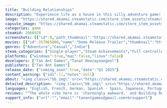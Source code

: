 ```yaml
---
title: "Building Relationships"
description: "Experience life as a house in this silly adventure game! Play as a building as you roll, jump, and wave-dash across a cozy island. Meet eligible structures, romance them, and experience a bizarre, yet oddly familiar story.. or go fishing instead (though we replaced fish with cars to make more sense)"
image: "https://shared.akamai.steamstatic.com/store_item_assets/steam/apps/2666920/header.jpg?t=1730694730"
capsule_image: "https://shared.akamai.steamstatic.com/store_item_assets/steam/apps/2666920/capsule_231x87.jpg?t=1730694730"
categories: game
steamid: 2666920
screenshots: [{"id":0,"path_thumbnail":"https://shared.akamai.steamstatic.com/store_item_assets/steam/apps/2666920/ss_07fdfc8b9d36b9dc21fb5017d8851d1c3f333249.600x338.jpg?t=1730694730","path_full":"https://shared.akamai.steamstatic.com/store_item_assets/steam/apps/2666920/ss_07fdfc8b9d36b9dc21fb5017d8851d1c3f333249.1920x1080.jpg?t=1730694730"},{"id":1,"path_thumbnail":"https://shared.akamai.steamstatic.com/store_item_assets/steam/apps/2666920/ss_c97d27ba800451d7534e65160d1a66ab738e6fcb.600x338.jpg?t=1730694730","path_full":"https://shared.akamai.steamstatic.com/store_item_assets/steam/apps/2666920/ss_c97d27ba800451d7534e65160d1a66ab738e6fcb.1920x1080.jpg?t=1730694730"},{"id":2,"path_thumbnail":"https://shared.akamai.steamstatic.com/store_item_assets/steam/apps/2666920/ss_0891dafb30b6c79783414fd76bb58bf428cc5fd5.600x338.jpg?t=1730694730","path_full":"https://shared.akamai.steamstatic.com/store_item_assets/steam/apps/2666920/ss_0891dafb30b6c79783414fd76bb58bf428cc5fd5.1920x1080.jpg?t=1730694730"},{"id":3,"path_thumbnail":"https://shared.akamai.steamstatic.com/store_item_assets/steam/apps/2666920/ss_00c6e64ec32438a31e7d6352cd6e470e8e0ae2fc.600x338.jpg?t=1730694730","path_full":"https://shared.akamai.steamstatic.com/store_item_assets/steam/apps/2666920/ss_00c6e64ec32438a31e7d6352cd6e470e8e0ae2fc.1920x1080.jpg?t=1730694730"},{"id":4,"path_thumbnail":"https://shared.akamai.steamstatic.com/store_item_assets/steam/apps/2666920/ss_f9ac0a6c17fc6e45f1467f1f0655309028b66871.600x338.jpg?t=1730694730","path_full":"https://shared.akamai.steamstatic.com/store_item_assets/steam/apps/2666920/ss_f9ac0a6c17fc6e45f1467f1f0655309028b66871.1920x1080.jpg?t=1730694730"},{"id":5,"path_thumbnail":"https://shared.akamai.steamstatic.com/store_item_assets/steam/apps/2666920/ss_af48b80972c74a63b91a73d79f6707c91492e939.600x338.jpg?t=1730694730","path_full":"https://shared.akamai.steamstatic.com/store_item_assets/steam/apps/2666920/ss_af48b80972c74a63b91a73d79f6707c91492e939.1920x1080.jpg?t=1730694730"},{"id":6,"path_thumbnail":"https://shared.akamai.steamstatic.com/store_item_assets/steam/apps/2666920/ss_9fad1c0541c84297ed7336cbe439e474ce619b61.600x338.jpg?t=1730694730","path_full":"https://shared.akamai.steamstatic.com/store_item_assets/steam/apps/2666920/ss_9fad1c0541c84297ed7336cbe439e474ce619b61.1920x1080.jpg?t=1730694730"}]
movies: [{"id":257065060,"name":"Demo Release Trailer","thumbnail":"https://shared.akamai.steamstatic.com/store_item_assets/steam/apps/257065060/a68ba2a8a2da0f3408462639ef222adb589b19f9/movie_600x337.jpg?t=1728928059","webm":{"480":"http://video.akamai.steamstatic.com/store_trailers/257065060/movie480_vp9.webm?t=1728928059","max":"http://video.akamai.steamstatic.com/store_trailers/257065060/movie_max_vp9.webm?t=1728928059"},"mp4":{"480":"http://video.akamai.steamstatic.com/store_trailers/257065060/movie480.mp4?t=1728928059","max":"http://video.akamai.steamstatic.com/store_trailers/257065060/movie_max.mp4?t=1728928059"},"highlight":true},{"id":257029006,"name":"Reveal Trailer","thumbnail":"https://shared.akamai.steamstatic.com/store_item_assets/steam/apps/257029006/movie.293x165.jpg?t=1728928063","webm":{"480":"http://video.akamai.steamstatic.com/store_trailers/257029006/movie480_vp9.webm?t=1728928063","max":"http://video.akamai.steamstatic.com/store_trailers/257029006/movie_max_vp9.webm?t=1728928063"},"mp4":{"480":"http://video.akamai.steamstatic.com/store_trailers/257029006/movie480.mp4?t=1728928063","max":"http://video.akamai.steamstatic.com/store_trailers/257029006/movie_max.mp4?t=1728928063"},"highlight":true}]
genres: ["Adventure","Casual","Indie"]
steam_categories: ["Single-player","Steam Achievements","Full controller support","Steam Cloud","Stats","HDR available"]
platforms: {"windows":true,"mac":false,"linux":false}
developers: ["Tan Ant Games","Tanat Boozayaangool"]
publishers: ["Tan Ant Games"]
release_date: {"coming_soon":true,"date":"Q1 2025"}
content_warning: {"ids":[],"notes":null}
about: "<img class=\"bb_img\" src=\"https://shared.akamai.steamstatic.com/store_item_assets/steam/apps/2666920/extras/banner-silly.png?t=1730694730\" /><br><br>As the new arrival to the island, you're here to meet eligible <strong>bachelorx pads</strong> and find the love of your life! Enjoy a one-of-a-kind story as you navigate a bizarre dating adventure amongst a unique set of structures.<h2 class=\"bb_tag\">Uncover hidden secrets!</h2>A variety of biomes across an island, jam-packed with goodies! Search through a somber forest, climb up a snowy mountain, or just lay in a flowery field.<br> <br><img class=\"bb_img\" src=\"https://shared.akamai.steamstatic.com/store_item_assets/steam/apps/2666920/extras/steam-areas.gif?t=1730694730\" /><h2 class=\"bb_tag\">Realistic building movement!</h2>We always thought &quot;the <strong>one</strong> thing missing from dating sims is the ability to <strong>wave-dash</strong>&quot;. So we added it!<br><br><img class=\"bb_img\" src=\"https://shared.akamai.steamstatic.com/store_item_assets/steam/apps/2666920/extras/steam-movement.gif?t=1730694730\" /><h2 class=\"bb_tag\">Go on a date!</h2>Looking to shack up? Meet structures like Millie (a windmill who might step on you if you ask nicely) or Tenet (who's just a himbo tent).<br><br><img class=\"bb_img\" src=\"https://shared.akamai.steamstatic.com/store_item_assets/steam/apps/2666920/extras/steam-talking.gif?t=1730694730\" /><h2 class=\"bb_tag\">Or go fishing instead?</h2>They say there’s plenty of fish in the sea… but you won’t find any around here. We replaced all the fish with cars because it just made more sense. <br><br><img class=\"bb_img\" src=\"https://shared.akamai.steamstatic.com/store_item_assets/steam/apps/2666920/extras/steam-fishing.gif?t=1730694730\" /><h2 class=\"bb_tag\">And much more!</h2>Wishlist the game and join our discord to stay up-to-date!<br><br>"
detailed_description: "<img class=\"bb_img\" src=\"https://shared.akamai.steamstatic.com/store_item_assets/steam/apps/2666920/extras/banner-silly.png?t=1730694730\" /><br><br>As the new arrival to the island, you're here to meet eligible <strong>bachelorx pads</strong> and find the love of your life! Enjoy a one-of-a-kind story as you navigate a bizarre dating adventure amongst a unique set of structures.<h2 class=\"bb_tag\">Uncover hidden secrets!</h2>A variety of biomes across an island, jam-packed with goodies! Search through a somber forest, climb up a snowy mountain, or just lay in a flowery field.<br> <br><img class=\"bb_img\" src=\"https://shared.akamai.steamstatic.com/store_item_assets/steam/apps/2666920/extras/steam-areas.gif?t=1730694730\" /><h2 class=\"bb_tag\">Realistic building movement!</h2>We always thought &quot;the <strong>one</strong> thing missing from dating sims is the ability to <strong>wave-dash</strong>&quot;. So we added it!<br><br><img class=\"bb_img\" src=\"https://shared.akamai.steamstatic.com/store_item_assets/steam/apps/2666920/extras/steam-movement.gif?t=1730694730\" /><h2 class=\"bb_tag\">Go on a date!</h2>Looking to shack up? Meet structures like Millie (a windmill who might step on you if you ask nicely) or Tenet (who's just a himbo tent).<br><br><img class=\"bb_img\" src=\"https://shared.akamai.steamstatic.com/store_item_assets/steam/apps/2666920/extras/steam-talking.gif?t=1730694730\" /><h2 class=\"bb_tag\">Or go fishing instead?</h2>They say there’s plenty of fish in the sea… but you won’t find any around here. We replaced all the fish with cars because it just made more sense. <br><br><img class=\"bb_img\" src=\"https://shared.akamai.steamstatic.com/store_item_assets/steam/apps/2666920/extras/steam-fishing.gif?t=1730694730\" /><h2 class=\"bb_tag\">And much more!</h2>Wishlist the game and join our discord to stay up-to-date!<br><br>"
languages: "English, French, German, Spanish - Spain, Japanese, Portuguese - Brazil, Russian, Simplified Chinese"
reviews: "“The whole vibe here is 'charmingly awkward,' and Building Relationships seems like it's managed to avoid feeling like it's simply weird for weirdness's sake.”<br>GamesRadar+<br><br>“At the heart of it all, the dialogue in Building Relationships is gearing up to be quite special, mimicking online conventions with tons of personality.”<br>Paste Magazine<br><br>“The headline was intriguing, but made no sense. So I clicked on it and underneath was an article that was intriguing and also made no sense.”<br>from the comment section of a Guardian article<br>"
support_info: {"url":"","email":"tanantgames@gmail.com+brsupport"}
---
```


